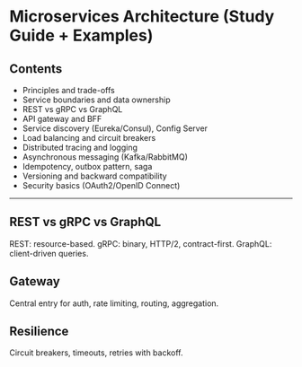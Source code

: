 # Microservices Architecture (Study Guide + Examples)

## Contents
- Principles and trade-offs
- Service boundaries and data ownership
- REST vs gRPC vs GraphQL
- API gateway and BFF
- Service discovery (Eureka/Consul), Config Server
- Load balancing and circuit breakers
- Distributed tracing and logging
- Asynchronous messaging (Kafka/RabbitMQ)
- Idempotency, outbox pattern, saga
- Versioning and backward compatibility
- Security basics (OAuth2/OpenID Connect)

---

## REST vs gRPC vs GraphQL
REST: resource-based. gRPC: binary, HTTP/2, contract-first. GraphQL: client-driven queries.

## Gateway
Central entry for auth, rate limiting, routing, aggregation.

## Resilience
Circuit breakers, timeouts, retries with backoff.
